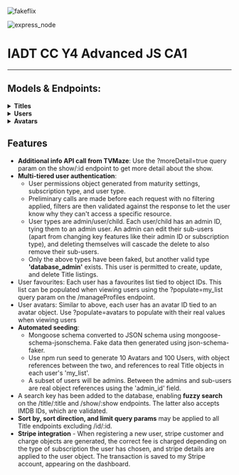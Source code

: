 ![fakeflix](https://user-images.githubusercontent.com/47800618/201563513-c2c7a03a-7ee0-4fea-869c-76f83f2557ac.png)

![express_node](https://user-images.githubusercontent.com/47800618/201563527-2b3043d5-6390-43b5-bd4f-9af448df9394.png)

# IADT CC Y4 Advanced JS CA1

___

## Models & Endpoints:

<details>
<summary><b>Titles</b></summary>

GET

* /all
* /title/:type
* /type/:type
* /show/:show
* /id/:id

POST

* /create

PUT

* /update/:id

DELETE - /delete/:id
</details>

<details>
<summary><b>Users</b></summary>

POST

* /register
* /login

PUT

* /edit/:id?

DELETE

* /delete/:id?

GET

* /profile
* /manageProfiles
* /viewMyList
* /avatars

</details>

<details>
<summary><b>Avatars</b></summary>

GET

* /all

POST

* /

PUT

* /:id

DELETE

* /:id

</details>

## Features

- **Additional info API call from TVMaze**: Use the ?moreDetail=true query param on the show/:id endpoint to get more
  detail
  about the show.
- **Multi-tiered user authentication**:
    - User permissions object generated from maturity settings, subscription type, and user type.
    - Preliminary calls are made before each request with no filtering applied, filters are then validated against the
      response to let the user know why they can't access a specific resource.
    - User types are admin/user/child. Each user/child has an admin ID, tying them to an admin user. An admin can edit
      their sub-users (apart from changing key features like their admin ID or subscription type), and deleting
      themselves will cascade the delete to also remove their sub-users.
    - Only the above types have been faked, but another valid type __'database_admin'__ exists. This user is permitted
      to
      create, update, and delete Title listings.
- User favourites: Each user has a favourites list tied to object IDs. This list can be populated when viewing users
  using the ?populate=my_list query param on the /manageProfiles endpoint.
- User avatars: Similar to above, each user has an avatar ID tied to an avatar object. Use ?populate=avatars to populate
  with their real values when viewing users
- **Automated seeding**:
    - Mongoose schema converted to JSON schema using mongoose-schema-jsonschema. Fake data then generated using
      json-schema-faker.
    - Use npm run seed to generate 10 Avatars and 100 Users, with object references between the two, and references to
      real Title objects in each user's 'my_list'.
    - A subset of users will be admins. Between the admins and sub-users are real object references using the 'admin_id'
      field.
- A search key has been added to the database, enabling **fuzzy search** on the /title/:title and /show/:show endpoints.
  The
  latter also accepts IMDB IDs, which are validated.
- **Sort by, sort direction, and limit query params** may be applied to all Title endpoints excluding /id/:id.
- **Stripe integration** - When registering a new user, stripe customer and charge objects are generated, the correct
  fee is charged depending on the type of subscription the user has chosen, and stripe details are applied to the user
  object. The transaction is saved to my Stripe account, appearing on the dashboard.